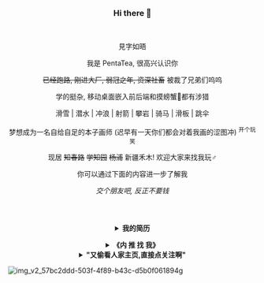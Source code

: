 <br>
<h3 align="center">Hi there 👋</h3>
<br>
<p align="center">見字如晤</p>
<p align="center">我是 PentaTea, 很高兴认识你</p>
<p align="center"><del>已经跑路, 刚进大厂, 弱冠之年, 资深社畜</del> 被裁了兄弟们呜呜</p>
<p align="center">学的挺杂, 移动桌面嵌入前后端和摸螃蟹🦀都有涉猎</p>
<p align="center">滑雪 | 潜水 | 冲浪 | 射箭 | 攀岩 | 骑马 | 滑板 | 跳伞 </p>
<p align="center">梦想成为一名自给自足的本子画师 (迟早有一天你们都会对着我画的涩图冲) <sup>开个玩笑</sup></p>
<p align="center">现居 <del>知春路</del> <del>学知园</del> <del>杨浦</del> 新疆禾木! 欢迎大家来找我玩♂</p>
<p align="center">你可以通过下面的内容进一步了解我</p>
<p align="center"><i>交个朋友吧, 反正不要钱</i></p>
<h1></h1>
<br>
<details>
<summary align="center"><b>我的简历</b></summary><br>

# 个人简历 <img src="https://img.shields.io/badge/Vue.js-35495E?style=for-the-badge&logo=vuedotjs&logoColor=4FC08D" alt="" align="right" height="41"> <img src="https://img.shields.io/badge/Vite-B73BFE?style=for-the-badge&logo=vite&logoColor=FFD62E" alt="" align="right" height="41">

__快速了解:__
- Zeno / 男 / 2001
- 北京 / 上海 / Remote
- [PentaTea@qq.com](mailto:PentaTea@qq.com)
- 前端研发 / 全栈 / 产品

资深前端开发，具备卓越的产品思维与工程架构能力。21岁时以**高中学历破格加入字节跳动**，作为飞书词典的前端核心负责人，主导产研团队治理和技术体系构建，实现团队严重Bug率降低 **84%**、支持业务DAU增长超 **160%**。擅长从业务痛点与损耗出发，通过体系化工程基建、质量左移与机制建设，驱动复杂B端产品的规模化交付与研发效率提升。

## **工作经历**

### **北京字节跳动科技有限公司 - 飞书词典** | **高级前端开发工程师 / 前端业务接口人** | 2022.05 - 2024.04

#### **业务增长与高价值交付**

*   作为前端负责人，带领团队支撑飞书词典核心DAU从 \** 万增长至 \** 万以上，增幅超**160%**。
*   主导交付海尔、海底捞等高价值客户的定制化需求（词条关系图谱，找人地图，词条订阅号等），将技术方案转化为客户好评与商业机会。
*   牵头完成公司级高优项目(字节内部黑话治理，文档纠错改写，MyAI等)，通过技术手段赋能管理办公室，系统性降低组织内部沟通成本。

#### **技术架构革新与研发范式升级**

*   **自研工具链**：主动识别问题，如基于AST解析Thrift协议解决联调损耗，文案合法性检测等，独立设计并落地多个代码生成工具，实现编译检测与线上告警机制；前端产物从 **10M 优化至 0.5M**，单项目解决超7000行存量代码。后将工具产品化，发布到公司并推广至多个兄弟团队，服务至中台，飞书文档，飞书IM等 **10+** 外部项目。
*   **中长期前瞻性规划**：为应对发版周期的潜在瓶颈与拓展业务机会，主导核心业务卡片的动态化架构升级。通过解耦对客户端与底层组件库的强依赖，构建独立、可动态下发的卡片资源包，后续推动飞书词典**抽象为独立服务**在内部（飞书审批/妙记）、外部（抖音电商）及客户共建（海尔CRM）等场景落地，实现技术方案的产品化

#### **工程体系与团队治理**

*   **背景**：接手面临“线上事故频发（年化7次）、需求堆积、发布流程人力密集”等系统性瓶颈的团队。
*   **监控与SLA**：从0到1构建前端监控埋点体系与Grafana大盘，半年周期定义并达成 P0/P1 场景 **99.99%** 可用性，通过滚动治理方案，将 MTTI 从 **15 分钟以上优化至 2 分钟内**。
*   **交付效率提升**：通过构建流程治理，自动化流水线，文档规则设定宣贯与人才培养，将发版、回归、Oncall 人力从正式员工 3 人天投入优化为外包 2 人天，支撑需求吞吐量提升约 **3 倍**。
*   **质量与防劣化**：主导质量与性能专项治理，搭建监控闭环解决存量问题，将LCP (P95) 从 **10 秒优化至 2.5 秒**，通过 CI 集成门控，拦截 **100+ 次**导致包体积或核心性能指标劣化的代码合入，建立质量周报与评比，制订团队质量红线与持续宣贯自测常见问题。
*   **团队赋能**：推行落地“Tech Owner”机制，编写配套文档体系，半年内成功培养多名外包同学成为独立技术负责人。
*   体系落地后，团队季度回归严重Bug率从 **27 %降至 4 % 以下（降幅 84%）**，线上事故数年化从 **7 次降至 1 次（降幅 86%）**。

#### **技术影响力**

*   **跨职能赋能：** 记录与发起**产研设计协作规范**系列宣讲，将技术可行性评审与工程标准前置至产品设计阶段，从源头降低协作损耗。
*   **知识体系与沉淀：** 建立团队**技术案例库与复盘机制**，通过定期Code Review、Case Study与分享会，驱动团队技术文化与代码质量的持续演进。



### **山东旭兴网络科技有限公司** | **前端负责人** | 2021.06 - 2022.04

*   作为技术负责人，从零搭建前端团队的技术体系与开发规范。
*   主导开发并维护公司级前端组件库、文档体系与代码生成器等基建。
*   建立代码审查与技术培训机制，主导技术方案评审，成功拦截严重风险超90%。



### **深圳大疆创新科技有限公司** | **RoboMaster 嵌入式开发实习生** | 2019.01 - 2019.02; 2019.07 - 2019.08

*   参与RoboMaster机器人研发，负责步兵机器人的运动控制与指令系统设计与实现。
*   基于 FreeRTOS 与 ROS 框架，开发了高实时性的多任务控制模块，提升了机器人的响应速度与行动准确性。



## **独立项目**

### **「思潮 Riff」智能任务管理 iOS 应用** | **独立开发者 & 产品负责人**

*   **产品洞察**：针对传统 Todo 工具在管理复杂、多上下文任务时引发的任务丢失，效率焦虑与“任务坟场”问题，设计以“时机”为核心，安全感为切入点的心智模型。
*   **创新机制**：系统可根据用户环境，定位等信息自动呈现 **3-5 项**可执行任务，同时支持多种项目类型实现“完成上一项才显示下一项”的串行机制，从根本上减轻用户决策疲劳。
*   目前产品在内测阶段，形态稳定，获得超过 20 名 KOL 的认可，预计 26 年初上线



## **技术能力**

*   **技术架构**：复杂系统架构设计、Monorepo、微前端、SLA体系设计
*   **工程化**：CI/CD、性能优化、模块化与构建工具
*   **语言与框架**：精通 **TypeScript**、**React/Vue** 及其生态；熟练掌握 **Node.js**；具备 **SwiftUI** 独立开发能力
*   **综合能力**：
    - **产品思维**：出色的业务洞察与用户体验意识，能将痛点转化为高价值技术方案。
    - **项目管理与领导力**：技术战略规划、跨团队协同推动、团队培养与机制建设。



## **教育背景**

* 福建理工大学 | 物联网工程 | 2019级 

  （主动退学）
  
## 致谢

- 感谢您花时间阅读我的简历，期待能有机会和您共事。

<br></details>
<details>
<summary align="center"><b>《内 推 找 我》</b></summary><br>
<div align="center"><b>和优秀的人，做有挑战的事</b></div>
<div align="center"><b>(虽然被裁了, 但是我还有很多好同事, 内推快来找我!!!)</b></div>
</details>
<details>
<summary align="center"><b>"又偷看人家主页,直接点关注啊"</b></summary><br>
<div align="center"><img src="https://user-images.githubusercontent.com/26431026/167385898-1fecf0ad-8560-4e31-bcf1-5df5ba2842f1.png"></div>
</details>

![img_v2_57bc2ddd-503f-4f89-b43c-d5b0f061894g](https://github.com/PentaTea/PentaTea/assets/26431026/c23f5108-c4e8-4485-aea4-8361f5f42bdf)
